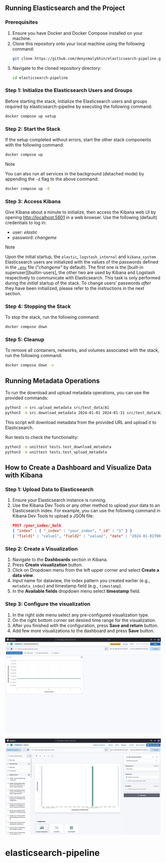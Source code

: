 ## Running Elasticsearch and the Project

### Prerequisites
1. Ensure you have Docker and Docker Compose installed on your machine.
2. Clone this repository onto your local machine using the following command:
   ```sh
   git clone https://github.com/denysmalykhin/elasticsearch-pipeline.git
   ```
3. Navigate to the cloned repository directory:
   ```sh
   cd elasticsearch-pipeline
   ```

### Step 1: Initialize the Elasticsearch Users and Groups
Before starting the stack, initialize the Elasticsearch users and groups required by elasticsearch-pipeline by executing the following command:
   ```sh
   docker compose up setup
   ```

### Step 2: Start the Stack
If the setup completed without errors, start the other stack components with the following command:
   ```sh
   docker compose up
   ```

> [!NOTE]
> You can also run all services in the background (detached mode) by appending the `-d` flag to the above command:
   ```sh
   docker compose up -d
   ```

### Step 3: Access Kibana
Give Kibana about a minute to initialize, then access the Kibana web UI by opening <http://localhost:5601> in a web browser. Use the following (default) credentials to log in:
* user: *elastic*
* password: *changeme*

> [!NOTE]
> Upon the initial startup, the `elastic`, `logstash_internal` and `kibana_system` Elasticsearch users are initialized with the values of the passwords defined in the [`.env`](.env) file (_"changeme"_ by default). The first one is the [built-in superuser][builtin-users], the other two are used by Kibana and Logstash respectively to communicate with Elasticsearch. This task is only performed during the _initial_ startup of the stack. To change users' passwords _after_ they have been initialized, please refer to the instructions in the next section.

### Step 4: Stopping the Stack
To stop the stack, run the following command:
   ```sh
   docker compose down
   ```

### Step 5: Cleanup
To remove all containers, networks, and volumes associated with the stack, run the following command:
   ```sh
   docker compose down -v
   ```

## Running Metadata Operations

To run the download and upload metadata operations, you can use the provided commands:

```sh
python3 -m src.upload_metadata src/test_data/A1
python3 -m src.download_metadata 2024-01-01 2024-01-31 src/test_data/A2
```

This script will download metadata from the provided URL and upload it to Elasticsearch.

Run tests to check the functionality:

```sh
python3 -m unittest tests.test_download_metadata
python3 -m unittest tests.test_upload_metadata
```


## How to Create a Dashboard and Visualize Data with Kibana

### Step 1: Upload Data to Elasticsearch
1. Ensure your Elasticsearch instance is running.
2. Use the Kibana Dev Tools or any other method to upload your data to an Elasticsearch index. For example, you can use the following command in Kibana Dev Tools to upload a JSON file:
   ```json
   POST /your_index/_bulk
   { "index" : { "_index" : "your_index", "_id" : "1" } }
   { "field1" : "value1", "field2" : "value2", "date" : "2024-01-01T00:00:00Z" }
   ```

### Step 2: Create a Visualization
1. Navigate to the **Dashboards** section in Kibana.
2. Press **Create visualization** button.
3. Click on Dropdown menu from the left upper corner and select **Create a data view**.
4. Input name for dataview, the index pattern you created earlier (e.g., `metadata_index`) and timestamp field (e.g., `timestamp`).
5. In the **Available fields** dropdown menu select **timestamp** field.

### Step 3: Configure the visualization
1. In the right side menu select any pre-configured visualization type.
2. On the right bottom corner set desired time range for the visualization.
3. After you finished with the configuration, press **Save and return** button.
4. Add few more visualizations to the dashboard and press **Save** button.

![Kibana Dashboard](kibana1.png)

![Kibana Interaction](kibana2.png)
# elasticsearch-pipeline
